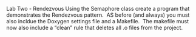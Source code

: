 Lab Two - Rendezvous
Using the Semaphore class create a program that demonstrates the Rendezvous pattern.  AS before (and always) you must also incldue the Doxygen settings file and a Makefile.  The makefile must now also include a “clean” rule that deletes all .o files from the project.
